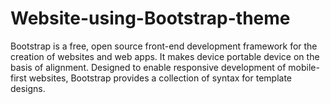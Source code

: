 # Website-using-Bootstrap-theme
Bootstrap is a free, open source front-end development framework for the creation of websites and web apps. It makes device portable device on the basis of alignment. Designed to enable responsive development of mobile-first websites, Bootstrap provides a collection of syntax for template designs.             
